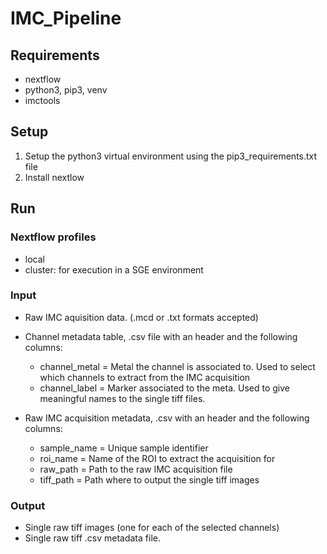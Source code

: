 # IMC_Pipeline

## Requirements
- nextflow
- python3, pip3, venv
- imctools

## Setup
1. Setup the python3 virtual environment using the pip3_requirements.txt file
2. Install nextlow

## Run

### Nextflow profiles
- local
- cluster: for execution in a SGE environment

### Input
- Raw IMC aquisition data. (.mcd or .txt formats accepted)
- Channel metadata table, .csv file with an header and the following columns:
  - channel_metal = Metal the channel is associated to. Used to select which channels to extract from the IMC acquisition
  - channel_label = Marker associated to the meta. Used to give meaningful names to the single tiff files. 

- Raw IMC acquisition metadata, .csv with an header and the following columns:
  - sample_name = Unique sample identifier
  - roi_name = Name of the ROI to extract the acquisition for
  - raw_path = Path to the raw IMC acquisition file
  - tiff_path = Path where to output the single tiff images

### Output
- Single raw tiff images (one for each of the selected channels) 
- Single raw tiff .csv metadata file.



